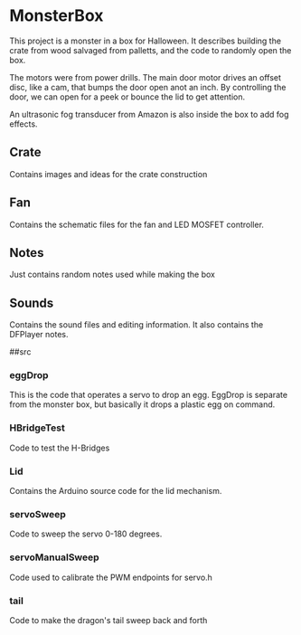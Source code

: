 # MonsterBox
This project is a monster in a box for Halloween.
It describes building the crate from wood salvaged from palletts,
and the code to randomly open the box.

The motors were from power drills.  The main door motor drives an offset disc, like a cam, that 
bumps the door open anot an inch.  By controlling the door, we can open for a peek or bounce the lid to get attention.

An ultrasonic fog transducer from Amazon is also inside the box to add fog effects.

## Crate
Contains images and ideas for the crate construction

## Fan
Contains the schematic files for the fan and LED MOSFET controller.

## Notes
Just contains random notes used while making the box

## Sounds
Contains the sound files and editing information. It also contains the DFPlayer notes.

##src
### eggDrop
This is the code that operates a servo to drop an egg.
EggDrop is separate from the monster box, but basically it drops a plastic egg on command.

### HBridgeTest
Code to test the H-Bridges

### Lid
Contains the Arduino source code for the lid mechanism.

### servoSweep
Code to sweep the servo 0-180 degrees.

### servoManualSweep
Code used to calibrate the PWM endpoints for servo.h

### tail
Code to make the dragon's tail sweep back and forth
